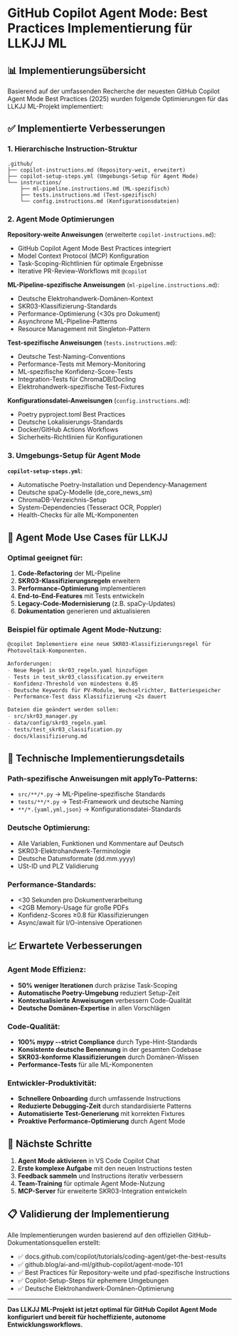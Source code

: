 # GitHub Copilot Agent Mode: Best Practices Implementierung für LLKJJ ML

## 📊 Implementierungsübersicht

Basierend auf der umfassenden Recherche der neuesten GitHub Copilot Agent Mode Best Practices (2025) wurden folgende Optimierungen für das LLKJJ ML-Projekt implementiert:

## ✅ Implementierte Verbesserungen

### 1. Hierarchische Instruction-Struktur
```
.github/
├── copilot-instructions.md (Repository-weit, erweitert)
├── copilot-setup-steps.yml (Umgebungs-Setup für Agent Mode)
└── instructions/
    ├── ml-pipeline.instructions.md (ML-spezifisch)
    ├── tests.instructions.md (Test-spezifisch)
    └── config.instructions.md (Konfigurationsdateien)
```

### 2. Agent Mode Optimierungen

**Repository-weite Anweisungen** (erweiterte `copilot-instructions.md`):
- GitHub Copilot Agent Mode Best Practices integriert
- Model Context Protocol (MCP) Konfiguration
- Task-Scoping-Richtlinien für optimale Ergebnisse
- Iterative PR-Review-Workflows mit `@copilot`

**ML-Pipeline-spezifische Anweisungen** (`ml-pipeline.instructions.md`):
- Deutsche Elektrohandwerk-Domänen-Kontext
- SKR03-Klassifizierung-Standards
- Performance-Optimierung (<30s pro Dokument)
- Asynchrone ML-Pipeline-Patterns
- Resource Management mit Singleton-Pattern

**Test-spezifische Anweisungen** (`tests.instructions.md`):
- Deutsche Test-Naming-Conventions
- Performance-Tests mit Memory-Monitoring
- ML-spezifische Konfidenz-Score-Tests
- Integration-Tests für ChromaDB/Docling
- Elektrohandwerk-spezifische Test-Fixtures

**Konfigurationsdatei-Anweisungen** (`config.instructions.md`):
- Poetry pyproject.toml Best Practices
- Deutsche Lokalisierungs-Standards
- Docker/GitHub Actions Workflows
- Sicherheits-Richtlinien für Konfigurationen

### 3. Umgebungs-Setup für Agent Mode
**`copilot-setup-steps.yml`**:
- Automatische Poetry-Installation und Dependency-Management
- Deutsche spaCy-Modelle (de_core_news_sm)
- ChromaDB-Verzeichnis-Setup
- System-Dependencies (Tesseract OCR, Poppler)
- Health-Checks für alle ML-Komponenten

## 🎯 Agent Mode Use Cases für LLKJJ

### Optimal geeignet für:
1. **Code-Refactoring** der ML-Pipeline
2. **SKR03-Klassifizierungsregeln** erweitern
3. **Performance-Optimierung** implementieren
4. **End-to-End-Features** mit Tests entwickeln
5. **Legacy-Code-Modernisierung** (z.B. spaCy-Updates)
6. **Dokumentation** generieren und aktualisieren

### Beispiel für optimale Agent Mode-Nutzung:
```markdown
@copilot Implementiere eine neue SKR03-Klassifizierungsregel für
Photovoltaik-Komponenten.

Anforderungen:
- Neue Regel in skr03_regeln.yaml hinzufügen
- Tests in test_skr03_classification.py erweitern
- Konfidenz-Threshold von mindestens 0.85
- Deutsche Keywords für PV-Module, Wechselrichter, Batteriespeicher
- Performance-Test dass Klassifizierung <2s dauert

Dateien die geändert werden sollen:
- src/skr03_manager.py
- data/config/skr03_regeln.yaml
- tests/test_skr03_classification.py
- docs/klassifizierung.md
```

## 🔧 Technische Implementierungsdetails

### Path-spezifische Anweisungen mit applyTo-Patterns:
- `src/**/*.py` → ML-Pipeline-spezifische Standards
- `tests/**/*.py` → Test-Framework und deutsche Naming
- `**/*.{yaml,yml,json}` → Konfigurationsdatei-Standards

### Deutsche Optimierung:
- Alle Variablen, Funktionen und Kommentare auf Deutsch
- SKR03-Elektrohandwerk-Terminologie
- Deutsche Datumsformate (dd.mm.yyyy)
- USt-ID und PLZ Validierung

### Performance-Standards:
- <30 Sekunden pro Dokumentverarbeitung
- <2GB Memory-Usage für große PDFs
- Konfidenz-Scores ≥0.8 für Klassifizierungen
- Async/await für I/O-intensive Operationen

## 📈 Erwartete Verbesserungen

### Agent Mode Effizienz:
- **50% weniger Iterationen** durch präzise Task-Scoping
- **Automatische Poetry-Umgebung** reduziert Setup-Zeit
- **Kontextualisierte Anweisungen** verbessern Code-Qualität
- **Deutsche Domänen-Expertise** in allen Vorschlägen

### Code-Qualität:
- **100% mypy --strict Compliance** durch Type-Hint-Standards
- **Konsistente deutsche Benennung** in der gesamten Codebase
- **SKR03-konforme Klassifizierungen** durch Domänen-Wissen
- **Performance-Tests** für alle ML-Komponenten

### Entwickler-Produktivität:
- **Schnellere Onboarding** durch umfassende Instructions
- **Reduzierte Debugging-Zeit** durch standardisierte Patterns
- **Automatisierte Test-Generierung** mit korrekten Fixtures
- **Proaktive Performance-Optimierung** durch Agent Mode

## 🚀 Nächste Schritte

1. **Agent Mode aktivieren** in VS Code Copilot Chat
2. **Erste komplexe Aufgabe** mit den neuen Instructions testen
3. **Feedback sammeln** und Instructions iterativ verbessern
4. **Team-Training** für optimale Agent Mode-Nutzung
5. **MCP-Server** für erweiterte SKR03-Integration entwickeln

## 📋 Validierung der Implementierung

Alle Implementierungen wurden basierend auf den offiziellen GitHub-Dokumentationsquellen erstellt:
- ✅ docs.github.com/copilot/tutorials/coding-agent/get-the-best-results
- ✅ github.blog/ai-and-ml/github-copilot/agent-mode-101
- ✅ Best Practices für Repository-weite und pfad-spezifische Instructions
- ✅ Copilot-Setup-Steps für ephemere Umgebungen
- ✅ Deutsche Elektrohandwerk-Domänen-Optimierung

---

**Das LLKJJ ML-Projekt ist jetzt optimal für GitHub Copilot Agent Mode konfiguriert und bereit für hocheffiziente, autonome Entwicklungsworkflows.**
